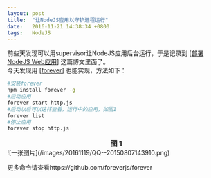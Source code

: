 ```yaml
---
layout: post
title:  "让NodeJS应用以守护进程运行"
date:   2016-11-21 14:38:34 +0800
tags:   NodeJS
---
```


前些天发现可以用supervisor让NodeJS应用后台运行，于是记录到 
[[部署NodeJS Web应用](http://www.luokuncool.com/bu-shu-nodejsying-yong/)] 这篇博文里面了。   
今天发现用 [[forever](https://github.com/foreverjs/forever)] 也能实现，方法如下：  
```bash
#安装forever
npm install forever -g
#启动应用
forever start http.js
#启动以后可以这样查看，运行中的应用，如图1
forever list
#停止应用
forever stop http.js
```

<h3 style="text-align:center;margin:0;">图 1</h3>
![一张图片](/images/20161119/QQ--20150807143910.png)

更多命令请查看https://github.com/foreverjs/forever

